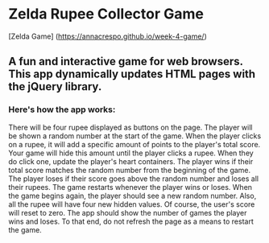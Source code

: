 # Zelda Rupee Collector Game

[Zelda Game] (https://annacrespo.github.io/week-4-game/)

## A fun and interactive game for web browsers. This app dynamically updates HTML pages with the jQuery library.

### Here's how the app works:
There will be four rupee displayed as buttons on the page.
The player will be shown a random number at the start of the game.
When the player clicks on a rupee, it will add a specific amount of points to the player's total score.
Your game will hide this amount until the player clicks a rupee.
When they do click one, update the player's heart containers.
The player wins if their total score matches the random number from the beginning of the game.
The player loses if their score goes above the random number and loses all their rupees.
The game restarts whenever the player wins or loses.
When the game begins again, the player should see a new random number. Also, all the rupee will have four new hidden values. Of course, the user's score will reset to zero.
The app should show the number of games the player wins and loses. To that end, do not refresh the page as a means to restart the game.
